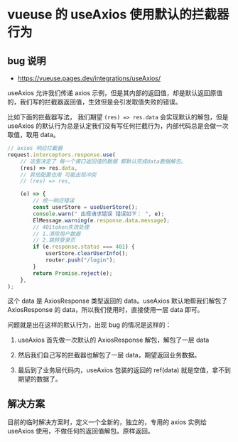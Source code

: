 # vueuse 的 useAxios 使用默认的拦截器行为

## bug 说明

- https://vueuse.pages.dev/integrations/useAxios/

useAxios 允许我们传递 axios 示例，但是其内部的返回值，却是默认返回原值的，我们写的拦截器返回值，生效但是会引发取值失败的错误。

比如下面的拦截器写法， 我们期望 `(res) => res.data` 会实现默认的解包，但是 useAxios 的默认行为总是认定我们没有写任何拦截行为，内部代码总是会做一次取值，取用 data。

```js
// axios 响应拦截器
request.interceptors.response.use(
	// 这里决定了 每一个接口返回值的数据 都默认完成data数据解包。
	(res) => res.data,
	// 其他配置也用 可能出现冲突
	// (res) => res,

	(e) => {
		// 统一响应错误
		const userStore = useUserStore();
		console.warn(" 出现请求错误 错误如下： ", e);
		ElMessage.warning(e.response.data.message);
		// 401token失效处理
		// 1.清除用户数据
		// 2.跳转登录页
		if (e.response.status === 401) {
			userStore.clearUserInfo();
			router.push("/login");
		}
		return Promise.reject(e);
	},
);
```

这个 data 是 AxiosResponse 类型返回的 data。useAxios 默认地帮我们解包了 AxiosResponse 的 data，所以我们使用时，直接使用一层 data 即可。

问题就是出在这样的默认行为，出现 bug 的情况是这样的：

1. useAxios 首先做一次默认的 AxiosResponse 解包，解包了一层 data

2. 然后我们自己写的拦截器也解包了一层 data，期望返回业务数据。

3. 最后到了业务层代码内，useAxios 包装的返回的 ref(data) 就是空值，拿不到期望的数据了。

## 解决方案

目前的临时解决方案时，定义一个全新的，独立的，专用的 axios 实例给 useAxios 使用，不做任何的返回值解包。原样返回。
